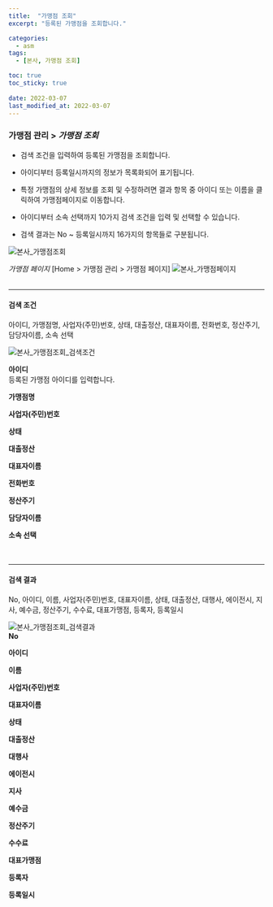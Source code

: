 ```yaml
---
title:  "가맹점 조회"
excerpt: "등록된 가맹점을 조회합니다."

categories:
  - asm
tags:
  - [본사, 가맹점 조회]

toc: true
toc_sticky: true
 
date: 2022-03-07
last_modified_at: 2022-03-07
---
```


### 가맹점 관리 > *가맹점 조회*

- 검색 조건을 입력하여 등록된 가맹점을 조회합니다.<br>

- 아이디부터 등록일시까지의 정보가 목록화되어 표기됩니다.<br>

- 특정 가맹점의 상세 정보를 조회 및 수정하려면 결과 항목 중 아이디 또는 이름을 클릭하여 가맹점페이지로 이동합니다.

- 아이디부터 소속 선택까지 10가지 검색 조건을 입력 및 선택할 수 있습니다.

- 검색 결과는 No ~ 등록일시까지 16가지의 항목들로 구분됩니다.

![본사_가맹점조회](https://user-images.githubusercontent.com/95394003/156956550-715481ac-9560-4bd7-9efe-78fa52ae4179.jpeg)
<br>

*가맹점 페이지*
 [Home > 가맹점 관리 > 가맹점 페이지]
 ![본사_가맹점페이지](https://user-images.githubusercontent.com/95394003/156956658-0af2b49b-c300-4d4d-941d-2ec776584408.jpeg)
 <br>
 <br>

 ---

 #### 검색 조건
 아이디, 가맹점명, 사업자(주민)번호, 상태, 대출정산, 대표자이름, 전화번호, 정산주기, 담당자이름, 소속 선택<br>

 ![본사_가맹점조회_검색조건](https://user-images.githubusercontent.com/95394003/156956869-f62a6d44-4bb3-4c8c-8fc2-a54aae48d764.jpeg)<br>




**아이디**
<br>등록된 가맹점 아이디를 입력합니다.

**가맹점명**
<br>

**사업자(주민)번호**
<br>

**상태**
<br>

**대출정산**
<br>

**대표자이름**
<br>

**전화번호**
<br>

**정산주기**
<br>

**담당자이름**
<br>

**소속 선택**
<br>
<br>
<br>

---

#### 검색 결과
No, 아이디, 이름, 사업자(주민)번호, 대표자이름, 상태, 대출정산, 대행사, 에이전시, 지사, 예수금, 정산주기, 수수료, 대표가맹점, 등록자, 등록일시<br>

![본사_가맹점조회_검색결과](https://user-images.githubusercontent.com/95394003/156957371-ed52ae5c-be3a-4d25-bc42-6202dabfa10d.jpeg)<br>
**No**
<br>

**아이디**
<br>

**이름**
<br>

**사업자(주민)번호**
<br>

**대표자이름**
<br>

**상태**
<br>

**대출정산**
<br>

**대행사**
<br>

**에이전시**
<br>

**지사**
<br>

**예수금**
<br>

**정산주기**
<br>

**수수료**
<br>

**대표가맹점**
<br>

**등록자**
<br>

**등록일시**
<br>




